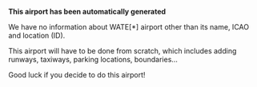 **This airport has been automatically generated**

We have no information about WATE[*] airport other than its name, ICAO and location (ID).

This airport will have to be done from scratch, which includes adding runways, taxiways, parking locations, boundaries...

Good luck if you decide to do this airport!
